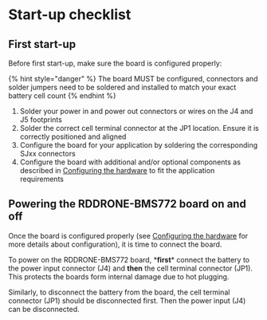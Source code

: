 # Start-up checklist

## First start-up

Before first start-up, make sure the board is configured properly:

{% hint style="danger" %}
The board MUST be configured, connectors and solder jumpers need to be soldered and installed to match your exact battery cell count
{% endhint %}

1. Solder your power in and power out connectors or wires on the J4 and J5 footprints
2. Solder the correct cell terminal connector at the JP1 location. Ensure it is correctly positioned and aligned
3. Configure the board for your application by soldering the corresponding SJxx connectors
4. Configure the board with additional and/or optional components as described in [Configuring the hardware](configuring-the-hardware.md) to fit the application requirements

## Powering the RDDRONE-BMS772 board on and off

Once the board is configured properly (see [Configuring the hardware](configuring-the-hardware.md) for more details about configuration), it is time to connect the board.&#x20;

To power on the RDDRONE-BMS772 board, \***first**\* connect the battery to the power input connector (J4) and **then** the cell terminal connector (JP1). This protects the boards form internal damage due to hot plugging.

Similarly, to disconnect the battery from the board, the cell terminal connector (JP1) should be disconnected first. Then the power input (J4) can be disconnected.

